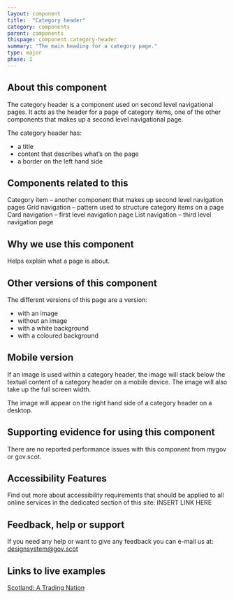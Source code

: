 ```yaml
---
layout: component
title:  "Category header"
category: components
parent: components
thispage: component.category-header
summary: "The main heading for a category page."
type: major
phase: 1
---
```


## About this component
The category header is a component used on second level navigational pages. It acts as the header for a page of category items, one of the other components that makes up a second level navigational page.

The category header has:

* a title
* content that describes what’s on the page
* a border on the left hand side

## Components related to this

Category item – another component that makes up second level navigation pages
Grid navigation – pattern used to structure category items on a page
Card navigation – first level navigation page
List navigation – third level navigation page

## Why we use this component
Helps explain what a page is about.


## Other versions of this component

The different versions of this page are a version:
* with an image
* without an image
* with a white background
* with a coloured background

## Mobile version

If an image is used within a category header, the image will stack below the textual content of a category header on a mobile device. The image will also take up the full screen width.

The image will appear on the right hand side of a category header on a desktop.

## Supporting evidence for using this component

There are no reported performance issues with this component from mygov or gov.scot.  


## Accessibility Features

Find out more about accessibility requirements that should be applied to all online services in the dedicated section of this site: INSERT LINK HERE

## Feedback, help or support

If you need any help or want to give any feedback you can e-mail us at:
[designsystem@gov.scot](mailto:designsystem@gov.scot)  

## Links to live examples

[Scotland: A Trading Nation](https://tradingnation.mygov.scotTrading)
